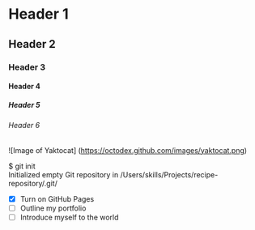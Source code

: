 # Header 1
## Header 2
### Header 3
#### Header 4
##### Header 5
###### Header 6


![Image of Yaktocat] (https://octodex.github.com/images/yaktocat.png)


$ git init   
Initialized empty Git repository in /Users/skills/Projects/recipe-repository/.git/


- [x] Turn on GitHub Pages
- [ ] Outline my portfolio
- [ ] Introduce myself to the world
